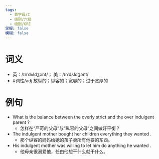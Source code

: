 ```yaml
---
tags:
  - 首字母/I
  - 级别/六级
  - 级别/GRE
掌握: false
模糊: false
---
```

# 词义
- 英：/ɪnˈdʌldʒənt/； 美：/ɪnˈdʌldʒənt/
- #词性/adj  放纵的；纵容的；宽容的；过于宽厚的
# 例句
- What is the balance between the overly strict and the over indulgent parent ?
	- 怎样在“严苛的父母”与“纵容的父母”之间做好平衡？
- The indulgent mother bought her children everything they wanted .
	- 那个纵容的妈妈给她的孩子卖所有他要的东西。
- His indulgent mother was willing to let him do anything he wanted .
	- 他母亲很溺爱他，任由他想干什么就干什么。
